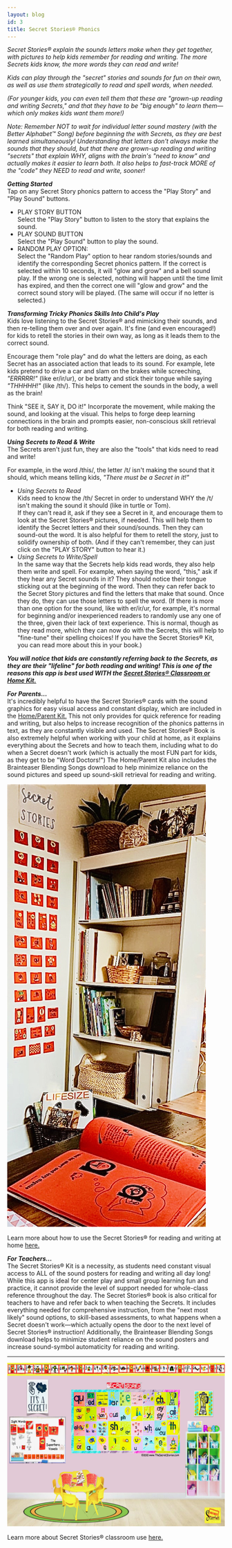 ```yaml
---
layout: blog
id: 3
title: Secret Stories® Phonics
---
```

*Secret Stories® explain the sounds letters make when they get together, with pictures to help kids remember for reading and writing. The more Secrets kids know, the more words they can read and write!*  

*Kids can play through the "secret" stories and sounds for fun on their own, as well as use them strategically to read and spell words, when needed.*

*(For younger kids, you can even tell them that these are "grown-up reading and writing Secrets," and that they have to be "big enough" to learn them—which only makes kids want them more!)*

*Note: Remember NOT to wait for individual letter sound mastery (with the Better Alphabet™ Song) before beginning the with Secrets, as they are best learned simultaneously! Understanding that letters don't always make the sounds that they should, but that there are grown-up reading and writing "secrets" that explain WHY, aligns with the brain's "need to know" and actually makes it easier to learn both. It also helps to fast-track MORE of the "code" they NEED to read and write, sooner!*

***Getting Started***\
Tap on any Secret Story phonics pattern to access the "Play Story" and "Play Sound" buttons.

* PLAY STORY BUTTON\
  Select the "Play Story" button to listen to the story that explains the sound.  
* PLAY SOUND BUTTON\
  Select the "Play Sound" button to play the sound.
* RANDOM PLAY OPTION:\
  Select the "Random Play" option to hear random stories/sounds and identify the corresponding Secret phonics pattern. If the correct is selected within 10 seconds, it will "glow and grow" and a bell sound play. If the wrong one is selected, nothing will happen until the time limit has expired, and then the correct one will "glow and grow" and the correct sound story will be played. (The same will occur if no letter is selected.)  

***Transforming Tricky Phonics Skills Into Child's Play***\
Kids love listening to the Secret Stories® and mimicking their sounds, and then re-telling them over and over again. It's fine (and even encouraged!) for kids to retell the stories in their own way, as  long as it leads them to the correct sound. 

Encourage them "role play" and do what the letters are doing, as each Secret has an associated action that leads to its sound. For example, lete kids pretend to drive a car and slam on the brakes while screeching, *"ERRRRR!"* (like er/ir/ur), or be bratty and stick their tongue while saying *"THHHHH!"* (like /th/). This helps to cement the sounds in the body, a well as the brain! 

Think "SEE it, SAY it, DO it!" Incorporate the movement, while making the sound, and looking at the visual. This helps to forge deep learning connections in the brain and prompts easier, non-conscious skill retrieval for both reading and writing.

***Using Secrets to Read & Write*** \
The Secrets aren't just fun, they are also the "tools" that kids need to read and write!

For example, in the word /this/, the letter /t/ isn't making the sound that it should, which means telling kids, *"There must be a Secret in it!"*

* *Using Secrets to Read*\
  Kids need to know the /th/ Secret in order to understand WHY the /t/ isn't making the sound it should (like in turtle or Tom). \
  If they can't read it, ask if they see a Secret in it, and encourage them to look at the Secret Stories® pictures, if needed. This will help them to identify the Secret letters and their sound/sounds. Then they can sound-out the word. It is also helpful for them to retell the story, just to solidify ownership of both. (And if they can't remember, they can just click on the "PLAY STORY" button to hear it.)
* *Using Secrets to Write/Spell*\
  In the same way that the Secrets help kids read words, they also help them write and spell. For example, when saying the word, "this," ask if they hear any Secret sounds in it? They should notice their tongue sticking out at the beginning of the word. Then they can refer back to the Secret Story pictures and find the letters that make that sound. Once they do, they can use those letters to spell the word. (If there is more than one option for the sound, like with er/ir/ur, for example, it's  normal for beginning and/or inexperienced readers to randomly use any one of the three, given their lack of text experience. This is normal, though as they read more, which they can now do with the Secrets, this will help to "fine-tune" their spelling choices! If you have the Secret Stories® Kit, you can read more about this in your book.)

***You will notice that kids are constantly referring back to the Secrets, as they are their "lifeline" for both reading and writing! This is one of the reasons this app is best used WITH the [](https://www.thesecretstories.com/buy/)[Secret Stories® Classroom or Home Kit.](https://www.thesecretstories.com/buy/)***

***For Parents...***\
It's incredibly helpful to have the Secret Stories® cards with the sound graphics for easy visual access and constant display, which are included in the [Home/Parent Kit.](https://www.thesecretstories.com/product/parent-resource-homeschool-kit/) This not only provides for quick reference for reading and writing, but also helps to increase recognition of the phonics patterns in text, as they are constantly visible and used. The Secret Stories® Book is also extremely helpful when working with your child at home, as it explains everything about the Secrets and how to teach them, including what to do when a Secret doesn't work (which is actually the most FUN part for kids, as they get to be "Word Doctors!") The Home/Parent Kit also includes the Brainteaser Blending Songs download to help minimize reliance on the sound pictures and speed up sound-skill retrieval for reading and writing. 

![Homeschool Phonics Program for Reading](/uploads/homeschool-phonics-program-for-reading.jpg "Homeschool Phonics Secret Stories pic")

Learn more about how to use the Secret Stories® for reading and writing at home [here.](https://www.thesecretstories.com/who-needs-it/parents-homeschoolers/) 

***For Teachers...***\
The Secret Stories® Kit is a necessity, as students need constant visual access to ALL of the sound posters for reading and writing all day long! While this app is ideal for center play and small group learning fun and practice, it cannot provide the level of support needed for whole-class reference throughout the day. The Secret Stories® book is also critical for teachers to have and refer back to when teaching the Secrets. It includes everything needed for comprehensive instruction, from the "next most likely" sound options, to skill-based assessments, to what happens when a Secret doesn't work—which actually opens the door to the next level of Secret Stories® instruction! Additionally, the Brainteaser Blending Songs download helps to minimize student reliance on the sound posters and increase sound-symbol automaticity for reading and writing.   

- - -

![Secret Stories® Classroom Kit - Decorative Squares](/uploads/secret-stories-classroom-pic.jpeg "Secret Stories® Classroom Kit - Decorative Squares")

Learn more about Secret Stories® classroom use [here.](https://www.thesecretstories.com/who-needs-it/teachers/)
